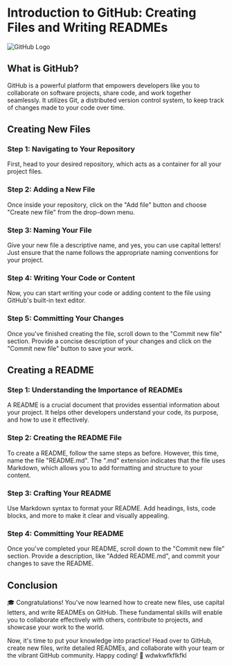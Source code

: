 # Introduction to GitHub: Creating Files and Writing READMEs

![GitHub Logo](https://github.githubassets.com/images/modules/logos_page/GitHub-Mark.png)

## What is GitHub?

GitHub is a powerful platform that empowers developers like you to collaborate on software projects, share code, and work together seamlessly. It utilizes Git, a distributed version control system, to keep track of changes made to your code over time.

## Creating New Files

### Step 1: Navigating to Your Repository

First, head to your desired repository, which acts as a container for all your project files.

### Step 2: Adding a New File

Once inside your repository, click on the "Add file" button and choose "Create new file" from the drop-down menu.

### Step 3: Naming Your File

Give your new file a descriptive name, and yes, you can use capital letters! Just ensure that the name follows the appropriate naming conventions for your project.

### Step 4: Writing Your Code or Content

Now, you can start writing your code or adding content to the file using GitHub's built-in text editor.

### Step 5: Committing Your Changes

Once you've finished creating the file, scroll down to the "Commit new file" section. Provide a concise description of your changes and click on the "Commit new file" button to save your work.

## Creating a README

### Step 1: Understanding the Importance of READMEs

A README is a crucial document that provides essential information about your project. It helps other developers understand your code, its purpose, and how to use it effectively.

### Step 2: Creating the README File

To create a README, follow the same steps as before. However, this time, name the file "README.md". The ".md" extension indicates that the file uses Markdown, which allows you to add formatting and structure to your content.

### Step 3: Crafting Your README

Use Markdown syntax to format your README. Add headings, lists, code blocks, and more to make it clear and visually appealing.

### Step 4: Committing Your README

Once you've completed your README, scroll down to the "Commit new file" section. Provide a description, like "Added README.md", and commit your changes to save the README.

## Conclusion

🎓 Congratulations! You've now learned how to create new files, use capital letters, and write READMEs on GitHub. These fundamental skills will enable you to collaborate effectively with others, contribute to projects, and showcase your work to the world.

Now, it's time to put your knowledge into practice! Head over to GitHub, create new files, write detailed READMEs, and collaborate with your team or the vibrant GitHub community. Happy coding! 🚀
wdwkwfkflkfkl
